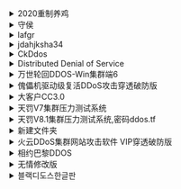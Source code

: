 <details>
  <summary>2020重制养鸡</summary>
  <img src="https://github.com/yuankong666/Ultimate-RAT-Collection/assets/128066597/746b1f4c-b4a1-4721-8af8-31efd3e7c71c" alt="1" />
</details>

<details>
  <summary>守侯</summary>
  <img src="https://github.com/yuankong666/Ultimate-RAT-Collection/assets/128066597/bcc818eb-b467-4e9c-a7b0-ea4b3acaab2b" alt="1" />
</details>

<details>
  <summary>lafgr</summary>
  <img src="https://github.com/user-attachments/assets/406a4b65-8c04-4d86-83a0-545418b62f00" alt="1" />
</details>

<details>
  <summary>jdahjksha34</summary>
  <img src="https://github.com/user-attachments/assets/5ddb8c03-a1e9-4a20-b143-71a7eee1af42" alt="1" />
</details>

<details>
  <summary>CkDdos</summary>
  <img src="https://github.com/user-attachments/assets/b772ac9f-b79d-482d-a363-7c234bfb6b19" alt="1" />
</details>

<details>
  <summary>Distributed Denial of Service</summary>
  <img src="https://github.com/user-attachments/assets/92513a65-89f0-4737-b855-cf37e12885f4" alt="1" />
</details>

<details>
  <summary>万世轮回DDOS-Win集群端6</summary>
  <img src="https://github.com/user-attachments/assets/13e71a22-ede7-4301-95f9-698976bd3b2d" alt="1" />
</details>

<details>
  <summary>傀儡机驱动级复活DDoS攻击穿透破防版</summary>
  <img src="https://github.com/user-attachments/assets/9a0ad10a-f02e-4c9d-af38-b101ebcb0435" alt="1" />
</details>

<details>
  <summary>大客户CC3.0</summary>
  <img src="https://github.com/user-attachments/assets/544a310f-951e-48bb-ae97-ccca078fadfa" alt="1" />
</details>

<details>
  <summary>天罚V7集群压力测试系统</summary>
  <img src="https://github.com/user-attachments/assets/e4e0de8b-0a5e-43e5-885d-d9250ee40cb1" alt="1" />
</details>

<details>
  <summary>天罚V8.1集群压力测试系统,密码ddos.tf</summary>
  <img src="https://github.com/user-attachments/assets/0fa03e1d-922e-41e1-b607-cc1698780c20" alt="1" />
</details>

<details>
  <summary>新建文件夹</summary>
  <img src="https://github.com/user-attachments/assets/fb66e66b-d35c-489f-9dfe-a0baea045a82" alt="1" />
</details>

<details>
  <summary>火云DDoS集群网站攻击软件 VIP穿透破防版</summary>
  <img src="https://github.com/user-attachments/assets/83f3ed0a-f8ac-46b4-9bfb-f976cb98e3b9" alt="1" />
</details>

<details>
  <summary>相约巴黎DDOS</summary>
  <img src="https://github.com/user-attachments/assets/661453e1-81e4-40f8-b3d6-9e62c8f21ac9" alt="1" />
</details>

<details>
  <summary>无情修改版</summary>
  <img src="https://github.com/user-attachments/assets/7ca29162-083f-46d0-978b-06cbc2ed38be" alt="1" />
</details>

<details>
  <summary>블랙디도스한글판</summary>
  <img src="https://github.com/user-attachments/assets/de9b5a5b-7933-4aef-9992-2413c9f5f439" alt="1" />
</details>
